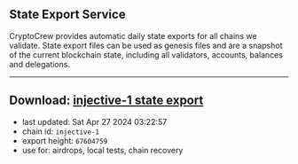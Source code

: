 ## State Export Service
CryptoCrew provides automatic daily state exports for all chains we validate. State export files can be used as genesis files and are a snapshot of the current blockchain state, including all validators, accounts, balances and delegations.

---
**Download: [injective-1 state export](https://dl-eu2.ccvalidators.com/SERVICE/injective/injective-1_export_67604759.json)**
---

- last updated: Sat Apr 27 2024 03:22:57
- chain id: `injective-1`
- export height: `67604759`
- use for: airdrops, local tests, chain recovery
